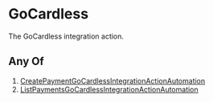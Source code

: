# GoCardless

The GoCardless integration action.

## Any Of

1. [CreatePaymentGoCardlessIntegrationActionAutomation](/api/automation/action/integration/gocardless/createpayment)
2. [ListPaymentsGoCardlessIntegrationActionAutomation](/api/automation/action/integration/gocardless/listpayments)
